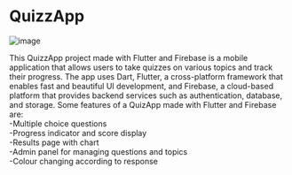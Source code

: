 # QuizzApp

![image](https://github.com/VihangaSakwithi/QuizzApp/assets/92682884/6da5ebf5-4bfc-45e1-a944-0ae7d45af40e)

This QuizzApp project made with Flutter and Firebase is a mobile application that allows users to take quizzes on various topics and track their progress. The app uses Dart, Flutter, a cross-platform framework that enables fast and beautiful UI development, and Firebase, a cloud-based platform that provides backend services such as authentication, database, and storage. Some features of a QuizApp made with Flutter and Firebase are:<br>
  -Multiple choice questions<br>
  -Progress indicator and score display<br>
  -Results page with chart<br>
  -Admin panel for managing questions and topics<br>
  -Colour changing according to response<br>
